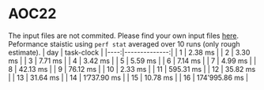 # AOC22
The input files are not commited. Please find your own input files [here](https://adventofcode.com/).
Peformance staistic using `perf stat` averaged over 10 runs (only rough estimate).
| day |    task-clock |
|----:|--------------:|
|   1 |       2.38 ms |
|   2 |       3.30 ms |
|   3 |       7.71 ms |
|   4 |       3.42 ms |
|   5 |       5.59 ms |
|   6 |       7.14 ms |
|   7 |       4.99 ms |
|   8 |      42.13 ms |
|   9 |      76.12 ms |
|  10 |       2.33 ms |
|  11 |     595.31 ms |
|  12 |      35.82 ms |
|  13 |      31.64 ms |
|  14 |   1’737.90 ms |
|  15 |      10.78 ms |
|  16 | 174’995.86 ms |
